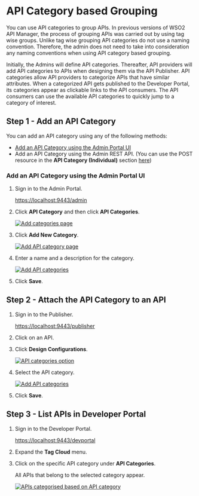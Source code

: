 
# API Category based Grouping

You can use API categories to group APIs. In previous versions of WSO2 API Manager, the process of grouping APIs was carried out by using tag wise groups. Unlike tag wise grouping API categories do not use a naming convention. Therefore, the admin does not need to take into consideration any naming conventions when using API category based grouping.

Initially, the Admins will define API categories. Thereafter, API providers will add API categories to APIs when designing them via the API Publisher. API categories allow API providers to categorize APIs that have similar attributes. When a categorized API gets published to the Developer Portal, its categories appear as clickable links to the API consumers. The API consumers can use the available API categories to quickly jump to a category of interest.

## Step 1 - Add an API Category

You can add an API category using any of the following methods:

- [Add an API Category using the Admin Portal UI]({{base_path}}/learn/consume-api/customizations/customizing-the-developer-portal/customize-api-listing/api-category-based-grouping/#add-an-api-category-using-the-admin-portal-ui)
- Add an API Category using the Admin REST API. (You can use the POST resource in the **API Category (Individual)** section [here]({{base_path}}/develop/product-apis/admin-apis/admin-v1/admin-v1))

### Add an API Category using the Admin Portal UI

1. Sign in to the Admin Portal.
   
    [https://localhost:9443/admin](https://localhost:9443/admin) 

2. Click **API Category** and then click **API Categories**.
    
    [![Add categories page]({{base_path}}/assets/img/learn/new_api_category_left_tag.png)]({{base_path}}/assets/img/learn/new_api_category_left_tag.png)

2. Click **Add New Category**.

    [![Add API category page]({{base_path}}/assets/img/learn/new_click_add_category.png)]({{base_path}}/assets/img/learn/new_click_add_category.png)

3. Enter a name and a description for the category.

    [![Add API categories]({{base_path}}/assets/img/learn/new_add_category.png)]({{base_path}}/assets/img/learn/new_add_category.png)

4. Click **Save**.

## Step 2 - Attach the API Category to an API

1. Sign in to the Publisher.

    [https://localhost:9443/publisher](https://localhost:9443/publisher) 

2. Click on an API.

3. Click **Design Configurations**. 

     [![API categories option]({{base_path}}/assets/img/learn/api_categories_dropdown.png)]({{base_path}}/assets/img/learn/api_categories_dropdown.png)

4. Select the API category.

     [![Add API categories]({{base_path}}/assets/img/learn/attach_category.png)]({{base_path}}/assets/img/learn/attach_category.png)

5. Click **Save**.

## Step 3 - List APIs in Developer Portal

1. Sign in to the Developer Portal.

     [https://localhost:9443/devportal](https://localhost:9443/devportal) 

2. Expand the **Tag Cloud** menu. 

3. Click on the specific API category under **API Categories**. 

     All APIs that belong to the selected category appear.

     [![APIs categorised based on API category]({{base_path}}/assets/img/learn/devportal_listing.png)]({{base_path}}/assets/img/learn/devportal_listing.png)